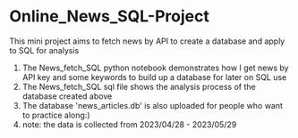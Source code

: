 # Online_News_SQL-Project
This mini project aims to fetch news by API to create a database and apply to SQL for analysis

1) The News_fetch_SQL python notebook demonstrates how I get news by API key and some keywords to build up a database for later on SQL use
2) The News_fetch_SQL sql file shows the analysis process of the database created above
3) The database 'news_articles.db' is also uploaded for people who want to practice along:) 
4) note: the data is collected from 2023/04/28 - 2023/05/29 
